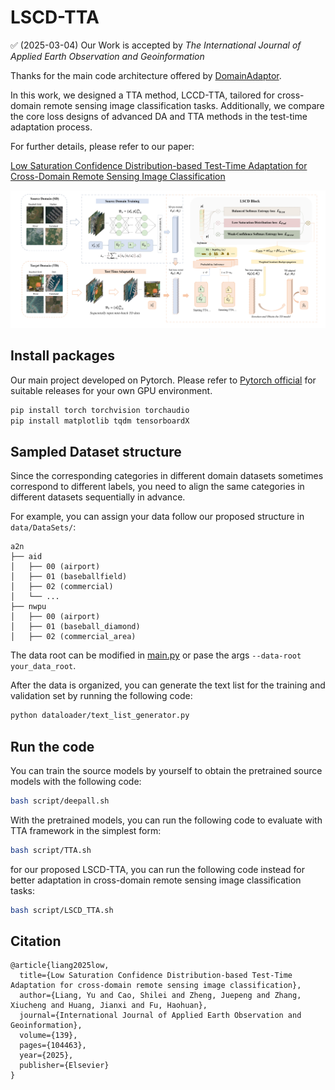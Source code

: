 # LSCD-TTA

✅ (2025-03-04) Our Work is accepted by *The International Journal of Applied Earth Observation and Geoinformation*

Thanks for the main code architecture offered by [DomainAdaptor](https://github.com/koncle/DomainAdaptor).

In this work, we designed a TTA method, LCCD-TTA, tailored for cross-domain remote sensing image classification tasks. Additionally, we compare the core loss designs of advanced DA and TTA methods in the test-time adaptation process.

For further details, please refer to our paper:

[Low Saturation Confidence Distribution-based Test-Time Adaptation for Cross-Domain Remote Sensing Image Classification](https://arxiv.org/abs/2408.16265)


![](assets/main.jpg)

## Install packages
Our main project developed on Pytorch. 
Please refer to [Pytorch official](https://pytorch.org/) for suitable releases for your own GPU environment.

```bash
pip install torch torchvision torchaudio
pip install matplotlib tqdm tensorboardX
```

## Sampled Dataset structure
Since the corresponding categories in different domain datasets sometimes correspond to different labels, you need to align the same categories in different datasets sequentially in advance.

For example, you can assign your data follow our proposed structure in `data/DataSets/`:
```
a2n
├── aid
│   ├── 00 (airport)
│   ├── 01 (baseballfield)
│   ├── 02 (commercial)
│   └── ...
├── nwpu
│   ├── 00 (airport)
│   ├── 01 (baseball_diamond)
│   ├── 02 (commercial_area)
```

The data root can be modified in [main.py](main.py) or pase the args `--data-root your_data_root`.

After the data is organized, you can generate the text list for the training and validation set by running the following code:

```bash
python dataloader/text_list_generator.py
```


## Run the code
You can train the source models by yourself to obtain the pretrained source models with the following code:

```bash
bash script/deepall.sh
```

With the pretrained models, you can run the following code to evaluate with TTA framework in the simplest form:

```bash
bash script/TTA.sh
```

for our proposed LSCD-TTA, you can run the following code instead for better adaptation in cross-domain remote sensing image classification tasks:

```bash
bash script/LSCD_TTA.sh
```

## Citation

```
@article{liang2025low,
  title={Low Saturation Confidence Distribution-based Test-Time Adaptation for cross-domain remote sensing image classification},
  author={Liang, Yu and Cao, Shilei and Zheng, Juepeng and Zhang, Xiucheng and Huang, Jianxi and Fu, Haohuan},
  journal={International Journal of Applied Earth Observation and Geoinformation},
  volume={139},
  pages={104463},
  year={2025},
  publisher={Elsevier}
}
```

